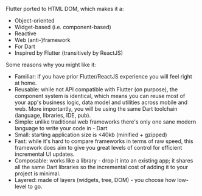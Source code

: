 Flutter ported to HTML DOM, which makes it a:

- Object-oriented
- Widget-based (i.e. component-based)
- Reactive
- Web (anti-)framework
- For Dart
- Inspired by Flutter (transitively by ReactJS)

Some reasons why you might like it:

- Familiar: if you have prior Flutter/ReactJS experience you will feel right at
  home.
- Reusable: while not API compatible with Flutter (on purpose), the component
  system is identical, which means you can reuse most of your app's business
  logic, data model and utilities across mobile and web. More importantly, you
  will be using the same Dart toolchain (language, libraries, IDE, pub).
- Simple: unlike traditional web frameworks there's only one sane modern
  language to write your code in - Dart
- Small: starting application size is <40kb (minified + gzipped)
- Fast: while it's hard to compare frameworks in terms of raw speed, this
  framework does aim to give you great levels of control for efficient
  incremental UI updates.
- Composable: works like a library - drop it into an existing app; it shares
  all the same Dart libraries so the incremental cost of adding it to your
  project is minimal.
- Layered: made of layers (widgets, tree, DOM) - you choose how low-level to go.
